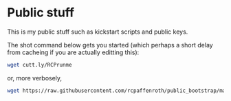 # Public stuff

This is my public stuff such as kickstart scripts and public keys.

The shot command below gets you started (which perhaps a short delay from cacheing if you are actually editting this):

```bash
wget cutt.ly/RCPrunme
```
  
or, more verbosely,

```bash
wget https://raw.githubusercontent.com/rcpaffenroth/public_bootstrap/master/RUNME.sh
```